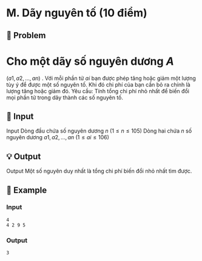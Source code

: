 # M. Dãy nguyên tố (10 điểm)

## 📖 Problem

Cho một dãy số nguyên dương
$A$
=
$(a1,a2, ...,an)$
. Với mỗi phần tử
$ai$
bạn được phép tăng hoặc giảm một lượng tùy ý để được một số nguyên tố. Khi đó chi phí của bạn cần bỏ ra chính là lượng tăng hoặc giảm đó.
Yêu cầu: Tính tổng chi phí nhỏ nhất để biến đổi mọi phần tử trong dãy thành các số nguyên tố.


## 🧩 Input

Input
Dòng đầu chứa số nguyên dương
$n$
$(1 ≤n≤ 105)$
Dòng hai chứa
$n$
số nguyên dương
$a1,a2, ...,an$
$(1 ≤ai≤ 106)$


## 💡 Output

Output
Một số nguyên duy nhất là tổng chi phí biến đổi nhỏ nhất tìm được.


## 🧠 Example

### Input

```text
4
4 2 9 5
```

### Output

```text
3
```


